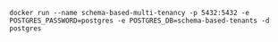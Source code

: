`
docker run --name schema-based-multi-tenancy -p 5432:5432 -e POSTGRES_PASSWORD=postgres -e POSTGRES_DB=schema-based-tenants -d postgres
`